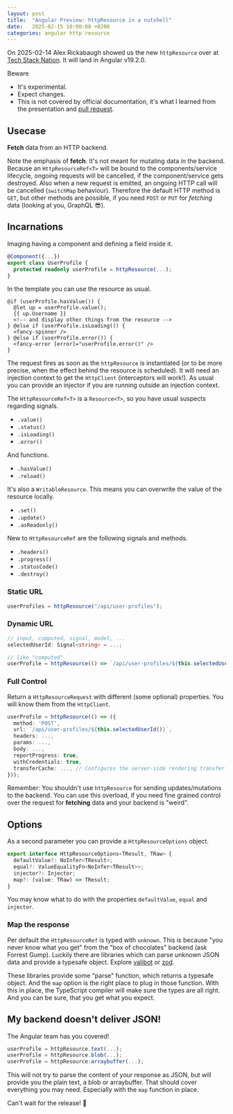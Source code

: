 ```yaml
---
layout: post
title:  "Angular Preview: httpResource in a nutshell"
date:   2025-02-15 10:00:00 +0200
categories: angular http resource
---
```


On 2025-02-14 Alex Rickabaugh showed us the new `httpResource` over at [Tech Stack Nation](https://techstacknation.com/).
It will land in Angular v19.2.0.

Beware

- It's experimental.
- Expect changes.
- This is not covered by official documentation, it's what I learned from the presentation and [pull request](https://github.com/angular/angular/pull/59876).

## Usecase

**Fetch** data from an HTTP backend.

Note the emphasis of **fetch**.
It's not meant for mutating data in the backend.
Because an `HttpResourceRef<T>` will be bound to the components/service lifecycle,
ongoing requests will be cancelled, if the component/service gets destroyed.
Also when a new request is emitted, an ongoing HTTP call will be cancelled (`switchMap` behaviour).
Therefore the default HTTP method is `GET`, but other methods are possible, if you need `POST` or `PUT` for _fetching_ data (looking at you, GraphQL 😎).

## Incarnations

Imaging having a component and defining a field inside it.

```ts
@Component({...})
export class UserProfile {
  protected readonly userProfile = httpResource(...);
}
```

In the template you can use the resource as usual.

```
@if (userProfile.hasValue()) {
  @let up = userProfile.value();
  {{ up.Username }}
  <!-- and display other things from the resource -->
} @else if (userProfile.isLoading()) {
  <fancy-spinner />
} @else if (userProfile.error()) {
  <fancy-error [error]="userProfile.error()" />
}
```

The request fires as soon as the `httpResource` is instantiated (or to be more precise, when the effect behind the resource is scheduled).
It will need an injection context to get the `HttpClient` (interceptors will work!).
As usual you can provide an injector if you are running outside an injection context.

The `HttpResourceRef<T>` is a `Resource<T>`, so you have usual suspects regarding signals.

- `.value()`
- `.status()`
- `.isLoading()`
- `.error()`

And functions.

- `.hasValue()`
- `.reload()`

It's also a `WritableResource`.
This means you can overwrite the value of the resource locally.

- `.set()`
- `.update()`
- `.asReadonly()`

New to `HttpResourceRef` are the following signals and methods.

- `.headers()`
- `.progress()`
- `.statusCode()`
- `.destroy()`

### Static URL

```ts
userProfiles = httpResource("/api/user-profiles");
```

### Dynamic URL

```ts
// input, computed, signal, model, ...
selectedUserId: Signal<string> = ...;

// like "computed"
userProfile = httpResource(() => `/api/user-profiles/${this.selectedUserId()}`);
```

### Full Control

Return a `HttpResourceRequest` with different (some optional) properties.
You will know them from the `HttpClient`.

```ts
userProfile = httpResource(() => ({
  method: 'POST',
  url: `/api/user-profiles/${this.selectedUserId()}`,
  headers: ...,
  params: ...,
  body: ...,
  reportProgress: true,
  withCredentials: true,
  transferCache: ..., // Configures the server-side rendering transfer cache for this request.
}));
```

Remember: You shouldn't use `httpResource` for sending updates/mutations to the backend.
You can use this overload, if you need fine grained control over the request for **fetching** data and your backend is "weird".

## Options

As a second parameter you can provide a `HttpResourceOptions` object.

```ts
export interface HttpResourceOptions<TResult, TRaw> {
  defaultValue?: NoInfer<TResult>;
  equal?: ValueEqualityFn<NoInfer<TResult>>;
  injector?: Injector;
  map?: (value: TRaw) => TResult;
}
```

You may know what to do with the properties `defaultValue`, `equal` and `injector`.

### Map the response

Per default the `HttpResourceRef` is typed with `unknown`.
This is because "you never know what you get" from the "box of chocolates" backend (ask Forrest Gump).
Luckily there are libraries which can parse unknown JSON data and provide a typesafe object.
Explore [valibot](https://valibot.dev/) or [zod](https://zod.dev/).

These libraries provide some "parse" function, which returns a typesafe object.
And the `map` option is the right place to plug in those function.
With this in place, the TypeScript compiler will make sure the types are all right.
And you can be sure, that you get what you expect.

## My backend doesn't deliver JSON!

The Angular team has you covered!

```ts
userProfile = httpResource.text(...);
userProfile = httpResource.blob(...);
userProfile = httpResource.arraybuffer(...);
```

This will not try to parse the content of your response as JSON, but will provide you the plain text, a blob or arraybuffer.
That should cover everything you may need.
Especially with the `map` function in place.

Can't wait for the release! 🥰

